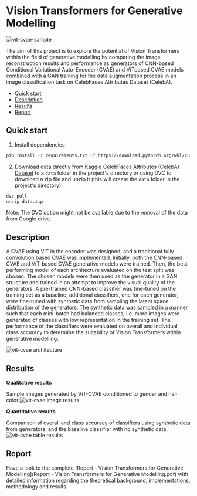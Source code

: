 Vision Transformers for Generative Modelling
==============================

![vit-cvae-sample](https://imgur.com/VFAtwb8.png)

The aim of this project is to explore the potential of Vision Transformers within the field of generative modelling by comparing the image reconstruction results and performance as generators of CNN-based Conditional Variational Auto-Encoder (CVAE) and ViTbased CVAE models combined with a GAN training for the data augmentation process in an image classification task on CelebFaces Attributes Dataset (CelebA).

- [Quick start](#quick-start)
- [Description](#description)
- [Results](#results)
- [Report](#report)
## Quick start

1. Install dependencies
```bash
pip install -r requirements.txt -f https://download.pytorch.org/whl/cu113/torch_stable.html
```
2. Download data directly from Kaggle [CelebFaces Attributes (CelebA) Dataset](https://www.kaggle.com/datasets/jessicali9530/celeba-dataset) to a ```data``` folder in the project's directory or using DVC to download a zip file and unzip it (this will create the ```data``` folder in the project's directory).
```bash
dvc pull
unzip data.zip
```
Note: The DVC option might not be available due to the removal of the data from Google drive.

## Description
A CVAE using ViT in the encoder was designed, and a traditional fully convolution based CVAE was implemented. Initially, both the CNN-based CVAE and ViT-based CVAE generative models were trained. Then, the best performing model of each architecture evaluated on the test split was chosen. The chosen models were then used as the generator in a GAN structure and trained in an attempt to improve the visual quality of the generators. A pre-trained CNN-based classifier was fine-tuned on the training set as a baseline, additional classifiers, one for each generator, were fine-tuned with synthetic data from sampling the latent space distribution of the generators. The synthetic data was sampled in a manner such that each mini-batch had balanced classes, i.e. more images were generated of classes with low representation in the training
set. The performance of the classifiers were evaluated on overall and individual class accuracy to determine the suitability of Vision Transformers within generative modelling.

![vit-cvae architecture](https://imgur.com/hOnlH58.png)
## Results
**Qualitative results**

Sample images generated by ViT-CVAE conditioned to gender and hair color
![vit-cvae image results](https://imgur.com/L0EYPvP.png)

**Quantitative results**

Comparison of overall and class accuracy of classifiers using synthetic data from generators, and the baseline classifier with no synthetic data.
![vit-cvae table results](https://imgur.com/1J7Mwug.png)

## Report
Have a look to the complete [Report - Vision Transformers for Generative Modelling](Report - Vision Transformers for Generative Modelling.pdf) with detailed information regarding the theoretical background, implementations, methodology and results.
